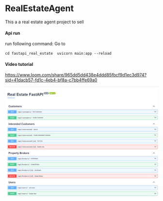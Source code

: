# RealEstateAgent
This a a real estate agent project to sell


#### Api run

run following command: Go to 

`
cd fastapi_real_estate 
uvicorn main:app --reload
`
#### Video tutorial
https://www.loom.com/share/965dd5dd438e4ddd85fbcf9d1ec3d974?sid=41dacb57-fd1c-4eb4-bf8a-c7bb4ffe69a0


	
![Apis Screenshot](/API_ss.png)
